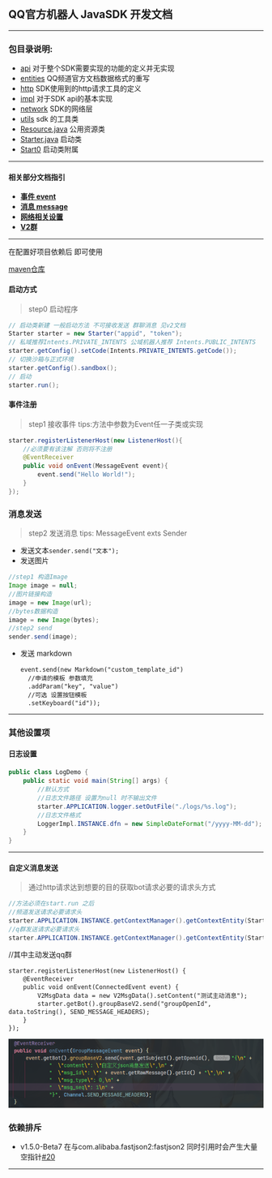## QQ官方机器人 JavaSDK 开发文档

<hr>

### 包目录说明:

- [api](../src/main/java/io/github/kloping/qqbot/api) 对于整个SDK需要实现的功能的定义并无实现
- [entities](../src/main/java/io/github/kloping/qqbot/entities) QQ频道官方文档数据格式的重写
- [http](../src/main/java/io/github/kloping/qqbot/http) SDK使用到的http请求工具的定义
- [impl](../src/main/java/io/github/kloping/qqbot/impl) 对于SDK api的基本实现
- [network](../src/main/java/io/github/kloping/qqbot/network) SDK的网络层
- [utils](../src/main/java/io/github/kloping/qqbot/utils) sdk 的工具类
- [Resource.java](../src/main/java/io/github/kloping/qqbot/Resource.java) 公用资源类
- [Starter.java](../src/main/java/io/github/kloping/qqbot/Starter.java) 启动类
- [Start0](../src/main/java/io/github/kloping/qqbot/Start0.java) 启动类附属

<hr>

#### 相关部分文档指引

- **[事件 event](event.md)**
- **[消息 message](message.md)**
- **[网络相关设置](network.md)**
- **[V2群](v2.md)**

<hr>

在配置好项目依赖后 即可使用

[maven仓库](https://repo1.maven.org/maven2/io/github/kloping/bot-qqpd-java/)

#### 启动方式
> step0 启动程序
```java
// 启动类新建 一般启动方法 不可接收发送 群聊消息 见v2文档
Starter starter = new Starter("appid", "token");
// 私域推荐Intents.PRIVATE_INTENTS 公域机器人推荐 Intents.PUBLIC_INTENTS
starter.getConfig().setCode(Intents.PRIVATE_INTENTS.getCode());
// 切换沙箱与正式环境
starter.getConfig().sandbox();
// 启动
starter.run();
```
#### 事件注册 
> step1 接收事件 tips:方法中参数为Event任一子类或实现
```java
starter.registerListenerHost(new ListenerHost(){
    //必须要有该注解 否则将不注册
    @EventReceiver
    public void onEvent(MessageEvent event){
        event.send("Hello World!");
    }
});
```

### 消息发送
> step2 发送消息   tips: MessageEvent exts Sender
- 发送文本`sender.send("文本");`
- 发送图片
```java
//step1 构造Image
Image image = null;
//图片链接构造
image = new Image(url);
//bytes数据构造
image = new Image(bytes);        
//step2 send
sender.send(image);
```
- 发送 markdown

      event.send(new Markdown("custom_template_id")
        //申请的模板 参数填充
        .addParam("key", "value")
        //可选 设置按钮模板 
        .setKeyboard("id"));   


<hr>

### 其他设置项

#### 日志设置

```java
public class LogDemo {
    public static void main(String[] args) {
        //默认方式
        //日志文件路径 设置为null 时不输出文件
        starter.APPLICATION.logger.setOutFile("./logs/%s.log");
        //日志文件格式
        LoggerImpl.INSTANCE.dfn = new SimpleDateFormat("/yyyy-MM-dd");
    }
}
```
<hr>


#### 自定义消息发送 
> 通过http请求达到想要的目的获取bot请求必要的请求头方式

```java
//方法必须在start.run 之后
//频道发送请求必要请求头
starter.APPLICATION.INSTANCE.getContextManager().getContextEntity(Start0.class).getHeaders()
//q群发送请求必要请求头
starter.APPLICATION.INSTANCE.getContextManager().getContextEntity(Start0.class).getHeaders()

```

//其中主动发送qq群

    starter.registerListenerHost(new ListenerHost() {
        @EventReceiver
        public void onEvent(ConnectedEvent event) {
            V2MsgData data = new V2MsgData().setContent("测试主动消息");
            starter.getBot().groupBaseV2.send("groupOpenId", data.toString(), SEND_MESSAGE_HEADERS);
        }
    });
![img.png](./imgs/img.png)

### 依赖排斥

- v1.5.0-Beta7 在与com.alibaba.fastjson2:fastjson2
  同时引用时会产生大量空指针[#20](https://github.com/Kloping/qqpd-bot-java/issues/20)

<hr>